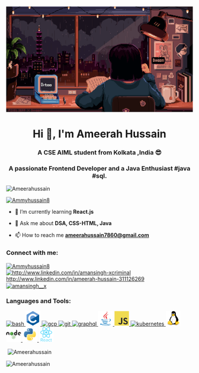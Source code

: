 ![GIF Title](https://github.com/Pujakumari1202/pujakumari1202/blob/main/KIRoKAZE.gif)


<h1 align="center">Hi 👋, I'm Ameerah Hussain</h1>
<h3 align="center">A CSE AIML student from Kolkata ,India 😎</h3>

<h3 align="center">A passionate Frontend Developer and a Java Enthusiast #java #sql.</h3>

<p align="left"> <img src="https://komarev.com/ghpvc/?username=Ameerahussain&label=Profile%20views&color=469dd2&style=plastic" alt="Ameerahussain" /> </p>

<p align="left"> <a href="https://twitter.com/Ammyhussain8" target="blank"><img src="https://img.shields.io/twitter/follow/Ammyhussain8?logo=twitter&style=for-the-badge" alt="Ammyhussain8" /></a> </p>

- 🌱 I’m currently learning **React.js**

- 💬 Ask me about **DSA, CSS-HTML, Java**

- 📫 How to reach me **ameerahussain7860@gmail.com**

<h3 align="left">Connect with me:</h3>
<p align="left">
<a href="https://twitter.com/Ammyhussain8" target="blank"><img align="center" src="https://raw.githubusercontent.com/rahuldkjain/github-profile-readme-generator/master/src/images/icons/Social/twitter.svg" alt="Ammyhussain8" height="30" width="40" /></a>
<a href="https://linkedin.com/in/http://www.linkedin.com/in/ameerah-hussain-311126269 http://www.linkedin.com/in/ameerah-hussain-311126269" target="blank"><img align="center" src="https://raw.githubusercontent.com/rahuldkjain/github-profile-readme-generator/master/src/images/icons/Social/linked-in-alt.svg" alt="http://www.linkedin.com/in/amansingh-xcriminal http://www.linkedin.com/in/ameerah-hussain-311126269" height="30" width="40" /></a>
<a href="https://instagram.com/amansingh__x" target="blank"><img align="center" src="https://raw.githubusercontent.com/rahuldkjain/github-profile-readme-generator/master/src/images/icons/Social/instagram.svg" alt="amansingh__x" height="30" width="40" /></a>
</p>

<h3 align="left">Languages and Tools:</h3>
<p align="left"> <a href="https://www.gnu.org/software/bash/" target="_blank" rel="noreferrer"> <img src="https://www.vectorlogo.zone/logos/gnu_bash/gnu_bash-icon.svg" alt="bash" width="40" height="40"/> </a> <a href="https://www.cprogramming.com/" target="_blank" rel="noreferrer"> <img src="https://raw.githubusercontent.com/devicons/devicon/master/icons/c/c-original.svg" alt="c" width="40" height="40"/> </a> <a href="https://cloud.google.com" target="_blank" rel="noreferrer"> <img src="https://www.vectorlogo.zone/logos/google_cloud/google_cloud-icon.svg" alt="gcp" width="40" height="40"/> </a> <a href="https://git-scm.com/" target="_blank" rel="noreferrer"> <img src="https://www.vectorlogo.zone/logos/git-scm/git-scm-icon.svg" alt="git" width="40" height="40"/> </a> <a href="https://graphql.org" target="_blank" rel="noreferrer"> <img src="https://www.vectorlogo.zone/logos/graphql/graphql-icon.svg" alt="graphql" width="40" height="40"/> </a> <a href="https://www.java.com" target="_blank" rel="noreferrer"> <img src="https://raw.githubusercontent.com/devicons/devicon/master/icons/java/java-original.svg" alt="java" width="40" height="40"/> </a> <a href="https://developer.mozilla.org/en-US/docs/Web/JavaScript" target="_blank" rel="noreferrer"> <img src="https://raw.githubusercontent.com/devicons/devicon/master/icons/javascript/javascript-original.svg" alt="javascript" width="40" height="40"/> </a> <a href="https://kubernetes.io" target="_blank" rel="noreferrer"> <img src="https://www.vectorlogo.zone/logos/kubernetes/kubernetes-icon.svg" alt="kubernetes" width="40" height="40"/> </a> <a href="https://www.linux.org/" target="_blank" rel="noreferrer"> <img src="https://raw.githubusercontent.com/devicons/devicon/master/icons/linux/linux-original.svg" alt="linux" width="40" height="40"/> </a> <a href="https://nodejs.org" target="_blank" rel="noreferrer"> <img src="https://raw.githubusercontent.com/devicons/devicon/master/icons/nodejs/nodejs-original-wordmark.svg" alt="nodejs" width="40" height="40"/> </a> <a href="https://www.python.org" target="_blank" rel="noreferrer"> <img src="https://raw.githubusercontent.com/devicons/devicon/master/icons/python/python-original.svg" alt="python" width="40" height="40"/> </a> <a href="https://reactjs.org/" target="_blank" rel="noreferrer"> <img src="https://raw.githubusercontent.com/devicons/devicon/master/icons/react/react-original-wordmark.svg" alt="react" width="40" height="40"/> </a> </p>

<p>&nbsp;<img align="center" src="https://github-readme-stats.vercel.app/api?username=Ameerahussain&show_icons=true&theme=dark&locale=en" alt="Ameerahussain" /></p>

<p><img align="center" src="https://github-readme-streak-stats.herokuapp.com/?user=Ameerahussain&theme=dark" alt="Ameerahussain" /></p>
